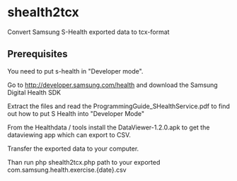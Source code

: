 # shealth2tcx
Convert Samsung S-Health exported data to tcx-format

## Prerequisites
You need to put s-health in "Developer mode".

Go to <http://developer.samsung.com/health> and download the Samsung Digital Health SDK

Extract the files and read the ProgrammingGuide_SHealthService.pdf to find out how to put S Health into "Developer Mode"

From the Healthdata / tools install the DataViewer-1.2.0.apk to get the dataviewing app which can export to CSV.

Transfer the exported data to your computer.

Than run php shealth2tcx.php path to your exported com.samsung.health.exercise.{date}.csv
